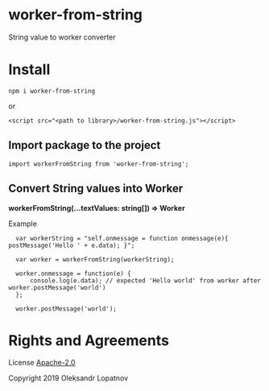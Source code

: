 # worker-from-string

String value to worker converter

# Install

```
npm i worker-from-string
```

or

```
<script src="<path to library>/worker-from-string.js"></script>
```

## Import package to the project

```
import workerFromString from 'worker-from-string';
```

## Convert String values into Worker

**workerFromString(...textValues: string[]) => Worker**

Example

```
  var workerString = "self.onmessage = function onmessage(e){ postMessage('Hello ' + e.data); }";

  var worker = workerFromString(workerString);

  worker.onmessage = function(e) {
      console.log(e.data); // expected 'Hello world' from worker after worker.postMessage('world')
  };

  worker.postMessage('world');
```

# Rights and Agreements

License [Apache-2.0](https://github.com/lopatnov/worker-from-string/blob/master/LICENSE)

Copyright 2019 Oleksandr Lopatnov
